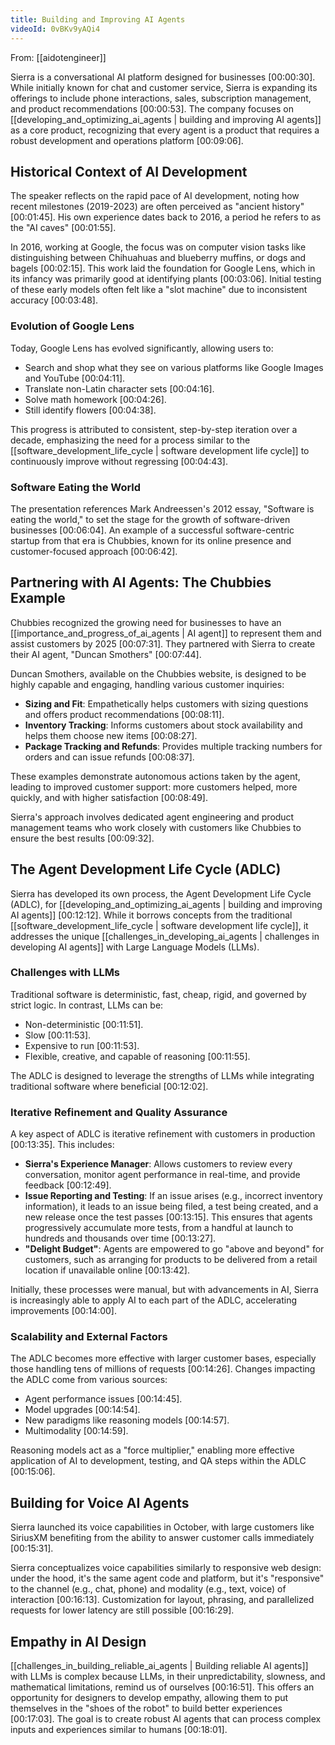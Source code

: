 ```yaml
---
title: Building and Improving AI Agents
videoId: 0vBKv9yAQi4
---
```


From: [[aidotengineer]] <br/> 

Sierra is a conversational AI platform designed for businesses <a class="yt-timestamp" data-t="00:00:30">[00:00:30]</a>. While initially known for chat and customer service, Sierra is expanding its offerings to include phone interactions, sales, subscription management, and product recommendations <a class="yt-timestamp" data-t="00:00:53">[00:00:53]</a>. The company focuses on [[developing_and_optimizing_ai_agents | building and improving AI agents]] as a core product, recognizing that every agent is a product that requires a robust development and operations platform <a class="yt-timestamp" data-t="00:09:06">[00:09:06]</a>.

## Historical Context of AI Development

The speaker reflects on the rapid pace of AI development, noting how recent milestones (2019-2023) are often perceived as "ancient history" <a class="yt-timestamp" data-t="00:01:45">[00:01:45]</a>. His own experience dates back to 2016, a period he refers to as the "AI caves" <a class="yt-timestamp" data-t="00:01:55">[00:01:55]</a>.

In 2016, working at Google, the focus was on computer vision tasks like distinguishing between Chihuahuas and blueberry muffins, or dogs and bagels <a class="yt-timestamp" data-t="00:02:15">[00:02:15]</a>. This work laid the foundation for Google Lens, which in its infancy was primarily good at identifying plants <a class="yt-timestamp" data-t="00:03:06">[00:03:06]</a>. Initial testing of these early models often felt like a "slot machine" due to inconsistent accuracy <a class="yt-timestamp" data-t="00:03:48">[00:03:48]</a>.

### Evolution of Google Lens
Today, Google Lens has evolved significantly, allowing users to:
*   Search and shop what they see on various platforms like Google Images and YouTube <a class="yt-timestamp" data-t="00:04:11">[00:04:11]</a>.
*   Translate non-Latin character sets <a class="yt-timestamp" data-t="00:04:16">[00:04:16]</a>.
*   Solve math homework <a class="yt-timestamp" data-t="00:04:26">[00:04:26]</a>.
*   Still identify flowers <a class="yt-timestamp" data-t="00:04:38">[00:04:38]</a>.

This progress is attributed to consistent, step-by-step iteration over a decade, emphasizing the need for a process similar to the [[software_development_life_cycle | software development life cycle]] to continuously improve without regressing <a class="yt-timestamp" data-t="00:04:43">[00:04:43]</a>.

### Software Eating the World
The presentation references Mark Andreessen's 2012 essay, "Software is eating the world," to set the stage for the growth of software-driven businesses <a class="yt-timestamp" data-t="00:06:04">[00:06:04]</a>. An example of a successful software-centric startup from that era is Chubbies, known for its online presence and customer-focused approach <a class="yt-timestamp" data-t="00:06:42">[00:06:42]</a>.

## Partnering with AI Agents: The Chubbies Example

Chubbies recognized the growing need for businesses to have an [[importance_and_progress_of_ai_agents | AI agent]] to represent them and assist customers by 2025 <a class="yt-timestamp" data-t="00:07:31">[00:07:31]</a>. They partnered with Sierra to create their AI agent, "Duncan Smothers" <a class="yt-timestamp" data-t="00:07:44">[00:07:44]</a>.

Duncan Smothers, available on the Chubbies website, is designed to be highly capable and engaging, handling various customer inquiries:
*   **Sizing and Fit**: Empathetically helps customers with sizing questions and offers product recommendations <a class="yt-timestamp" data-t="00:08:11">[00:08:11]</a>.
*   **Inventory Tracking**: Informs customers about stock availability and helps them choose new items <a class="yt-timestamp" data-t="00:08:27">[00:08:27]</a>.
*   **Package Tracking and Refunds**: Provides multiple tracking numbers for orders and can issue refunds <a class="yt-timestamp" data-t="00:08:37">[00:08:37]</a>.

These examples demonstrate autonomous actions taken by the agent, leading to improved customer support: more customers helped, more quickly, and with higher satisfaction <a class="yt-timestamp" data-t="00:08:49">[00:08:49]</a>.

Sierra's approach involves dedicated agent engineering and product management teams who work closely with customers like Chubbies to ensure the best results <a class="yt-timestamp" data-t="00:09:32">[00:09:32]</a>.

## The Agent Development Life Cycle (ADLC)

Sierra has developed its own process, the Agent Development Life Cycle (ADLC), for [[developing_and_optimizing_ai_agents | building and improving AI agents]] <a class="yt-timestamp" data-t="00:12:12">[00:12:12]</a>. While it borrows concepts from the traditional [[software_development_life_cycle | software development life cycle]], it addresses the unique [[challenges_in_developing_ai_agents | challenges in developing AI agents]] with Large Language Models (LLMs).

### Challenges with LLMs
Traditional software is deterministic, fast, cheap, rigid, and governed by strict logic. In contrast, LLMs can be:
*   Non-deterministic <a class="yt-timestamp" data-t="00:11:51">[00:11:51]</a>.
*   Slow <a class="yt-timestamp" data-t="00:11:53">[00:11:53]</a>.
*   Expensive to run <a class="yt-timestamp" data-t="00:11:53">[00:11:53]</a>.
*   Flexible, creative, and capable of reasoning <a class="yt-timestamp" data-t="00:11:55">[00:11:55]</a>.

The ADLC is designed to leverage the strengths of LLMs while integrating traditional software where beneficial <a class="yt-timestamp" data-t="00:12:02">[00:12:02]</a>.

### Iterative Refinement and Quality Assurance
A key aspect of ADLC is iterative refinement with customers in production <a class="yt-timestamp" data-t="00:13:35">[00:13:35]</a>. This includes:
*   **Sierra's Experience Manager**: Allows customers to review every conversation, monitor agent performance in real-time, and provide feedback <a class="yt-timestamp" data-t="00:12:49">[00:12:49]</a>.
*   **Issue Reporting and Testing**: If an issue arises (e.g., incorrect inventory information), it leads to an issue being filed, a test being created, and a new release once the test passes <a class="yt-timestamp" data-t="00:13:15">[00:13:15]</a>. This ensures that agents progressively accumulate more tests, from a handful at launch to hundreds and thousands over time <a class="yt-timestamp" data-t="00:13:27">[00:13:27]</a>.
*   **"Delight Budget"**: Agents are empowered to go "above and beyond" for customers, such as arranging for products to be delivered from a retail location if unavailable online <a class="yt-timestamp" data-t="00:13:42">[00:13:42]</a>.

Initially, these processes were manual, but with advancements in AI, Sierra is increasingly able to apply AI to each part of the ADLC, accelerating improvements <a class="yt-timestamp" data-t="00:14:00">[00:14:00]</a>.

### Scalability and External Factors
The ADLC becomes more effective with larger customer bases, especially those handling tens of millions of requests <a class="yt-timestamp" data-t="00:14:26">[00:14:26]</a>. Changes impacting the ADLC come from various sources:
*   Agent performance issues <a class="yt-timestamp" data-t="00:14:45">[00:14:45]</a>.
*   Model upgrades <a class="yt-timestamp" data-t="00:14:54">[00:14:54]</a>.
*   New paradigms like reasoning models <a class="yt-timestamp" data-t="00:14:57">[00:14:57]</a>.
*   Multimodality <a class="yt-timestamp" data-t="00:14:59">[00:14:59]</a>.

Reasoning models act as a "force multiplier," enabling more effective application of AI to development, testing, and QA steps within the ADLC <a class="yt-timestamp" data-t="00:15:06">[00:15:06]</a>.

## Building for Voice AI Agents
Sierra launched its voice capabilities in October, with large customers like SiriusXM benefiting from the ability to answer customer calls immediately <a class="yt-timestamp" data-t="00:15:31">[00:15:31]</a>.

Sierra conceptualizes voice capabilities similarly to responsive web design: under the hood, it's the same agent code and platform, but it's "responsive" to the channel (e.g., chat, phone) and modality (e.g., text, voice) of interaction <a class="yt-timestamp" data-t="00:16:13">[00:16:13]</a>. Customization for layout, phrasing, and parallelized requests for lower latency are still possible <a class="yt-timestamp" data-t="00:16:29">[00:16:29]</a>.

## Empathy in AI Design
[[challenges_in_building_reliable_ai_agents | Building reliable AI agents]] with LLMs is complex because LLMs, in their unpredictability, slowness, and mathematical limitations, remind us of ourselves <a class="yt-timestamp" data-t="00:16:51">[00:16:51]</a>. This offers an opportunity for designers to develop empathy, allowing them to put themselves in the "shoes of the robot" to build better experiences <a class="yt-timestamp" data-t="00:17:03">[00:17:03]</a>. The goal is to create robust AI agents that can process complex inputs and experiences similar to humans <a class="yt-timestamp" data-t="00:18:01">[00:18:01]</a>.